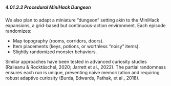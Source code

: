 ##### 4.01.3.2 Procedural MiniHack Dungeon

We also plan to adapt a miniature “dungeon” setting akin to the MiniHack expansions, a grid-based but continuous-action environment. Each episode randomizes:
- Map topography (rooms, corridors, doors).
- Item placements (keys, potions, or worthless “noisy” items).
- Slightly randomized monster behaviors.

Similar approaches have been tested in advanced curiosity studies (Raileanu & Rocktäschel, 2020; Jarrett et al., 2022). The partial randomness ensures each run is unique, preventing naive memorization and requiring robust adaptive curiosity (Burda, Edwards, Pathak, et al., 2018).
